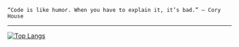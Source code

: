 ```shell
“Code is like humor. When you have to explain it, it’s bad.” – Cory House
```
---

[![Top Langs](https://github-readme-stats.vercel.app/api/top-langs/?username=agusthas&show_icons=true&theme=tokyonight)](https://github.com/agusthas/github-readme-stats)

[1]: https://twitter.com/agusthas
[2]: https://www.facebook.com/agusthas/
[3]: https://www.instagram.com/agusthas/
